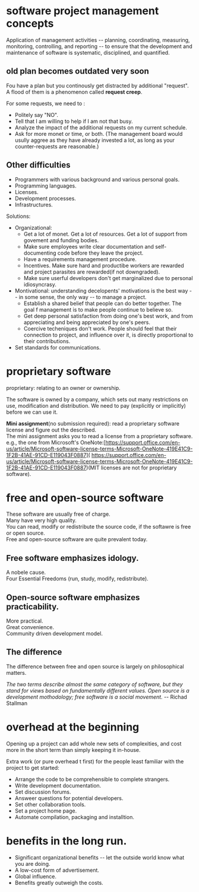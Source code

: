 # software project management concepts
Application of management activities -- planning, coordinating, measuring, monitoring, controlling, and reporting -- to ensure that the development and maintenance of software is systematic, disciplined, and quantified.

## old plan becomes outdated very soon
Fou have a plan but you continously get distracted by additional "request". A flood of them is a phenomenon called **request creep**.

For some requests, we need to :
- Politely say "NO".
- Tell that I am willing to help if I am not that busy.
- Analyze the impact of the additional requests on my current schedule.
- Ask for more monet or time, or both. (The management board would usully aggree as they have already invested a lot, as long as your counter-requests are reasonable.)

## Other difficulties

- Programmers with various background and various personal goals.
- Programming languages.
- Licenses.
- Development processes.
- Infrastructures.

Solutions:
- Organizational:
    - Get a lot of monet. Get a lot of resources. Get a lot of support from govement and funding bodies.
    - Make sure employees write clear documentation and self-documenting code before they leave the project.
    - Have a requirements management procedure.
    - Incentives. Make sure hard and productibe workers are rewarded and project parasites are rewarded(if not downgraded).
    - Make sure userful developers don't get marginalized due to personal idiosyncrasy.
- Montivational: understanding decelopents' motivations is the best way -- in some sense, the only way -- to manage a project.
    - Establish a shared belief that people can do better together. The goal f management is to make people continue to believe so.
    - Get deep personal satisfaction from doing one's best work, and from appreciating and being appreciated by one's peers.
    - Coercive techeniques don't work. People should feel that their connection to project, and influence over it, is directly proportional to their contributions.
- Set standards for communications.

# proprietary software
proprietary: relating to an owner or ownership.

The software is owned by a company, which sets out many restrictions on use, modification and distribution. We need to pay (explicitly or implicitly) before we can use it.

**Mini assignment**(no submission required): read a proprietary software license and figure out the described.  
The mini assignment asks you to read a license from a proprietary software. e.g., the one from Microsoft's OneNote:[https://support.office.com/en-us/article/Microsoft-software-license-terms-Microsoft-OneNote-419E41C9-1F2B-41AE-91CD-E119043F0887]( https://support.office.com/en-us/article/Microsoft-software-license-terms-Microsoft-OneNote-419E41C9-1F2B-41AE-91CD-E119043F0887)(MIT licenses are not for proprietary software).

# free and open-source software
These software are usually free of charge.  
Many have very high quality.  
You can read, modify or redistribute the source code, if the softawre is free or open source.  
Free and open-source software are quite prevalent today.

## Free software emphasizes idology.
A nobele cause.  
Four Essential Freedoms (run, study, modify, redistribute).  

## Open-source software emphasizes practicability.
More practical.  
Great convenience.  
Community driven development model.  

## The difference
The difference between free and open source is largely on philosophical matters.

*The two terms describe almost the same category of software, but they stand for views based on fundamentally different values. Open source is a development mothodology; free software is a social movement.* -- Richad Stallman

# overhead at the beginning
Opening up a project can add whole new sets of complexities, and cost more in the short term than simply keeping it in-house.  

Extra work (or pure overhead t first) for the people least familiar with the project to get started:
- Arrange the code to be comprehensible to complete strangers.
- Write development documentation.
- Set discussion forums.
- Answeer questions for potential developers.
- Set other collaboration tools.
- Set a project home page.
- Automate compilation, packaging and installtion.

# benefits in the long run.
- Significant organizational benefits -- let the outside world know what you are doing.
- A low-cost form of advertisement.
- Global influence.
- Benefits greatly outweigh the costs.